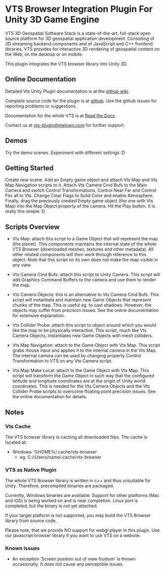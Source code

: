 # VTS Browser Integration Plugin For Unity 3D Game Engine

VTS 3D Geospatial Software Stack is a state-of-the-art, full-stack open source platform for 3D geospatial application development.
Consisting of 3D streaming backend components and of JavaScript and C++ frontend libraries, VTS provides for interactive 3D rendering of geospatial content on the Web, on the desktop or on mobile.

This plugin integrates the VTS browser library into Unity 3D.

## Online Documentation

Detailed Vts Unity Plugin documentation is at the
[github wiki](https://github.com/Melown/vts-browser-unity-plugin/wiki).

Complete source code for the plugin is at
[github](https://github.com/Melown/vts-browser-unity-plugin).
Use the github issues for reporting problems or suggestions.

Documentation for the whole VTS is at
[Read the Docs](https://melown.readthedocs.io).

Contact us at vts-plugin@melown.com for further support.

## Demos

Try the demo scenes.
Experiment with different settings :D

## Getting Started

Create new scene.
Add an Empty game object and attach Vts Map and Vts Map Navigation scripts to it.
Attach Vts Camera Cmd Bufs to the Main Camera and switch Control Transformations, Control Near Far and Control Fov all to Vts.
Change Clear Flags to Solid Color and enable Atmosphere.
Finally, drag the previously created Empty game object (the one with Vts Map) into the Map Object property of the camera.
Hit the Play button. It is really this simple :D

## Scripts Overview

- Vts Map: attach this script to a Game Object that will represent the map (the planet).
  This components maintains the internal state of the whole VTS Browser (downloaded meshes, textures and other metadata).
  All other related components will then work through reference to this object.
  Note that this script on its own does not make the map visible in any view.

- Vts Camera Cmd Bufs: attach this script to Unity Camera.
  This script will add Graphics Command Buffers to the camera and use them to render the map.

- Vts Camera Objects: this is an alternative to Vts Camera Cmd Bufs.
  This script will instantiate and maintain new Game Objects that represent chunks of the map.
  This is useful eg. to cast shadows.
  However, the objects may suffer from precision issues.
  See the online documentation for extensive explanation.

- Vts Collider Probe: attach this script to object around which you would like the map to be physically interactive.
  This script, much like Vts Camera Objects, instantiates new Game Objects with mesh colliders.

- Vts Map Navigation: attach to the Game Object with Vts Map.
  This script grabs mouse input and applies it to the internal camera in the Vts Map.
  The internal camera can be used by changing property Control Transformation to VTS on any Vts Camera script.

- Vts Map Make Local: attach to the Game Object with Vts Map.
  This script will transform the Game Object in such way that the configured latitude and longitude coordinates are at the origin of Unity world coordinates.
  This is needed for the Vts Camera Objects and the Vts Collider Probe scripts to overcome floating point precision issues.
  See the online documentation for details.

## Notes

### Vts Cache

The VTS browser library is caching all downloaded files.
The cache is located at:
- Windows: %HOME%/.cache/vts-browser
  - eg. C://Users/name/.cache/vts-browser

### VTS as Native Plugin

The whole VTS Browser library is written in c++ and thus unsuitable for Unity.
Therefore, precompiled binaries are packaged.

Currently, Windows binaries are available.
Support for other platforms (Mac and iOS) is being worked on and is near completion.
Linux port is completed, but the binary is not yet attached.

If your target platform is not supported, you may build the VTS Browser library from source code.

Please note, that we provide NO support for webgl player in this plugin.
Use our javascript browser library if you want to use VTS on a website.

### Known Issues

- An exception 'Screen position out of view frustum' is thrown occasionally. It does not cause any perceptible issues.

